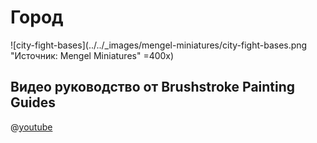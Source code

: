 # Город

![city-fight-bases](../../_images/mengel-miniatures/city-fight-bases.png "Источник: Mengel Miniatures" =400x)

## Видео руководство от Brushstroke Painting Guides

@[youtube](https://youtu.be/fwhYsYBPM3Q?si=5T7gW900uk70w52g)
